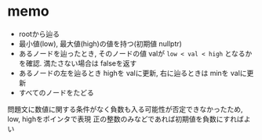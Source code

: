 # memo

- rootから辿る
- 最小値(low), 最大値(high)の値を持つ(初期値 nullptr)
- あるノードを辿ったとき, そのノードの値 valが `low < val < high` となるかを確認. 満たさない場合は falseを返す
- あるノードの左を辿るとき highを valに更新, 右に辿るときは minを valに更新
- すべてのノードをたどる

問題文に数値に関する条件がなく負数も入る可能性が否定できなかったため, low, highをポインタで表現
正の整数のみなどであれば初期値を負数にすればよい
